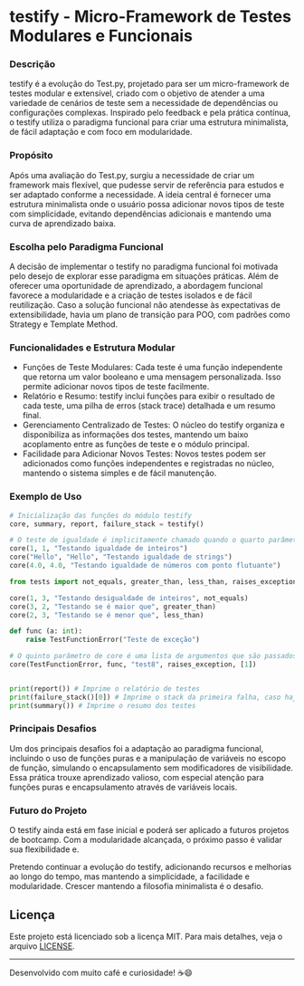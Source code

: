# testify - Micro-Framework de Testes Modulares e Funcionais

### Descrição

testify é a evolução do Test.py, projetado para ser um micro-framework de testes modular e extensível, criado com o objetivo de atender a uma variedade de cenários de teste sem a necessidade de dependências ou configurações complexas. Inspirado pelo feedback e pela prática contínua, o testify utiliza o paradigma funcional para criar uma estrutura minimalista, de fácil adaptação e com foco em modularidade.

### Propósito

Após uma avaliação do Test.py, surgiu a necessidade de criar um framework mais flexível, que pudesse servir de referência para estudos e ser adaptado conforme a necessidade. A ideia central é fornecer uma estrutura minimalista onde o usuário possa adicionar novos tipos de teste com simplicidade, evitando dependências adicionais e mantendo uma curva de aprendizado baixa.

### Escolha pelo Paradigma Funcional

A decisão de implementar o testify no paradigma funcional foi motivada pelo desejo de explorar esse paradigma em situações práticas. Além de oferecer uma oportunidade de aprendizado, a abordagem funcional favorece a modularidade e a criação de testes isolados e de fácil reutilização. Caso a solução funcional não atendesse às expectativas de extensibilidade, havia um plano de transição para POO, com padrões como Strategy e Template Method.

### Funcionalidades e Estrutura Modular

- Funções de Teste Modulares: Cada teste é uma função independente que retorna um valor booleano e uma mensagem personalizada. Isso permite adicionar novos tipos de teste facilmente.
- Relatório e Resumo: testify inclui funções para exibir o resultado de cada teste, uma pilha de erros (stack trace) detalhada e um resumo final.
- Gerenciamento Centralizado de Testes: O núcleo do testify organiza e disponibiliza as informações dos testes, mantendo um baixo acoplamento entre as funções de teste e o módulo principal.
- Facilidade para Adicionar Novos Testes: Novos testes podem ser adicionados como funções independentes e registradas no núcleo, mantendo o sistema simples e de fácil manutenção.

### Exemplo de Uso

```python
# Inicialização das funções do módulo testify
core, summary, report, failure_stack = testify()

# O teste de igualdade é implicitamente chamado quando o quarto parâmetro de core é omitido.
core(1, 1, "Testando igualdade de inteiros")
core("Hello", "Hello", "Testando igualdade de strings")
core(4.0, 4.0, "Testando igualdade de números com ponto flutuante")

from tests import not_equals, greater_than, less_than, raises_exception

core(1, 3, "Testando desigualdade de inteiros", not_equals)
core(3, 2, "Testando se é maior que", greater_than)
core(2, 3, "Testando se é menor que", less_than)

def func (a: int):
    raise TestFunctionError("Teste de exceção")

# O quinto parâmetro de core é uma lista de argumentos que são passados pela função testada. Neste caso, a função `func`.
core(TestFunctionError, func, "test8", raises_exception, [1])


print(report()) # Imprime o relatório de testes
print(failure_stack()[0]) # Imprime o stack da primeira falha, caso haja falhas. Se não houver falhas, imprime "No failures".
print(summary()) # Imprime o resumo dos testes

```

### Principais Desafios

Um dos principais desafios foi a adaptação ao paradigma funcional, incluindo o uso de funções puras e a manipulação de variáveis no escopo de função, simulando o encapsulamento sem modificadores de visibilidade. Essa prática trouxe aprendizado valioso, com especial atenção para funções puras e encapsulamento através de variáveis locais.

### Futuro do Projeto

O testify ainda está em fase inicial e poderá ser aplicado a futuros projetos de bootcamp. Com a modularidade alcançada, o próximo passo é validar sua flexibilidade e.

Pretendo continuar a evolução do testify, adicionando recursos e melhorias ao longo do tempo, mas mantendo a simplicidade, a facilidade e modularidade. Crescer mantendo a filosofia minimalista é o desafio.

## Licença

Este projeto está licenciado sob a licença MIT. Para mais detalhes, veja o arquivo [LICENSE](./LICENSE).

---

Desenvolvido com muito café e curiosidade! ☕😄
